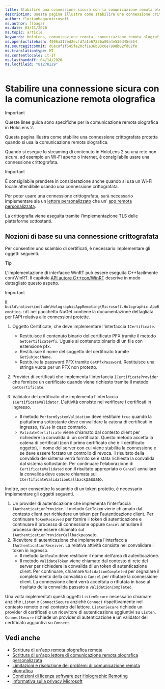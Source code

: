 ```yaml
---
title: Stabilire una connessione sicura con la comunicazione remota olografica
description: Questa pagina illustra come stabilire una connessione crittografata protetta quando si usa la comunicazione remota olografica.
author: florianbagarmicrosoft
ms.author: flbagar
ms.date: 03/11/2020
ms.topic: article
keywords: HoloLens, comunicazione remota, comunicazione remota olografica
ms.openlocfilehash: 4006a317ed2ecfd7a1e67336a80a4e536d45e554
ms.sourcegitcommit: d6ac8f1f545fe20cf1e36b83c0e7998b82fd02f8
ms.translationtype: MT
ms.contentlocale: it-IT
ms.lasthandoff: 04/14/2020
ms.locfileid: "81278229"
---
```

# <a name="establishing-a-secure-connection-with-holographic-remoting"></a>Stabilire una connessione sicura con la comunicazione remota olografica

>[!IMPORTANT]
>Queste linee guida sono specifiche per la comunicazione remota olografica in HoloLens 2.

Questa pagina illustra come stabilire una connessione crittografata protetta quando si usa la comunicazione remota olografica.

Quando si esegue lo streaming di contenuto in HoloLens 2 su una rete non sicura, ad esempio un Wi-Fi aperto o Internet, è consigliabile usare una connessione crittografata.

>[!IMPORTANT]
>È consigliabile prendere in considerazione anche quando si usa un Wi-Fi locale attendibile usando una connessione crittografata.

Per poter usare una connessione crittografata, sarà necessario implementare sia un [lettore personalizzato](holographic-remoting-create-player.md) che un' [app remota personalizzata](holographic-remoting-create-host.md).

La crittografia viene eseguita tramite l'implementazione TLS delle piattaforme sottostanti.

## <a name="basics-of-an-encrypted-connection"></a>Nozioni di base su una connessione crittografata

Per consentire uno scambio di certificati, è necessario implementare gli oggetti seguenti.

>[!TIP]
>L'implementazione di interfacce WinRT può essere eseguita C++facilmente con/WinRT. Il capitolo [API autore C++con/WinRT](https://docs.microsoft.com//windows/uwp/cpp-and-winrt-apis/author-apis) descrive in modo dettagliato questo aspetto.

>[!IMPORTANT]
>Il ```build\native\include\HolographicAppRemoting\Microsoft.Holographic.AppRemoting.idl``` nel pacchetto NuGet contiene la documentazione dettagliata per l'API relativa alle connessioni protette.

1) Oggetto Certificate, che deve implementare l'interfaccia ```ICertificate```.

    * Restituisce il contenuto binario del certificato PFX tramite il metodo ```GetCertificatePfx```. Uguale al contenuto binario di un file con estensione pfx.
    * Restituisce il nome del soggetto del certificato tramite ```GetSubjectName```.
    * Restituire la password PFX tramite ```GetPfxPassword```. Restituisce una stringa vuota per un PFX non protetto.

2) Provider di certificati che implementa l'interfaccia ```ICertificateProvider``` che fornisce un certificato quando viene richiesto tramite il metodo ```GetCertificate```.

3) Validator del certificato che implementa l'interfaccia ```ICertificateValidator```. L'attività consiste nel verificare i certificati in ingresso.
    * Il metodo ```PerformSystemValidation``` deve restituire ```true``` quando la piattaforma sottostante deve convalidare la catena di certificati in ingresso, ```false``` in caso contrario.
    * ```ValidateCertificate``` viene chiamato dal contesto client per richiedere la convalida di un certificato. Questo metodo accetta la catena di certificati (con il primo certificato che è il certificato oggetto), il nome del server con cui viene stabilita la connessione e se deve essere forzato un controllo di revoca. Il risultato della convalida del sistema verrà fornito se è stata richiesta la convalida dal sistema sottostante. Per continuare l'elaborazione di ```CertificateValidated``` con il risultato appropriato o ```Cancel``` annullare la convalida deve essere chiamata sul ```ICertificateValidationCallback```passato.

Inoltre, per consentire lo scambio di un token protetto, è necessario implementare gli oggetti seguenti.

1) Un provider di autenticazione che implementa l'interfaccia ```IAuthenticationProvider```. Il metodo ```GetToken``` viene chiamato dal contesto client per richiedere un token per l'autenticazione client. Per continuare ```TokenReceived``` per fornire il token di autenticazione e continuare il processo di connessione oppure ```Cancel``` annullare il processo deve essere chiamato sul ```IAuthenticationProviderCallback```passato.
2) Ricevitore di autenticazione che implementa l'interfaccia ```IAuthenticationReceiver```. La relativa attività consiste nel convalidare i token in ingresso.
    * Il metodo ```GetRealm``` deve restituire il nome dell'area di autenticazione.
    * Il metodo ```ValidateToken``` viene chiamato dal contesto di rete del server per richiedere la convalida di un token di autenticazione client. Per continuare, chiamare ```ValidationCompleted``` per segnalare il completamento della convalida o ```Cancel``` per rifiutare la connessione client. La connessione client verrà accettata o rifiutata in base al risultato della convalida passato a ```ValidationCompleted```. 

Una volta implementati questi oggetti ```ListenSecure``` necessario chiamare anziché ```Listen``` e ```ConnectSecure``` anziché ```Connect``` rispettivamente nel contesto remoto e nel contesto del lettore. ```ListenSecure``` richiede un provider di certificati e un ricevitore di autenticazione aggiuntivi su ```Listen```. ```ConnectSecure``` richiede un provider di autenticazione e un validator del certificato aggiuntivi su ```Connect```.

## <a name="see-also"></a>Vedi anche
* [Scrittura di un'app remota olografica remota](holographic-remoting-create-host.md)
* [Scrittura di un'app lettore di comunicazione remota olografica personalizzata](holographic-remoting-create-player.md)
* [Limitazioni e risoluzione dei problemi di comunicazione remota olografica](holographic-remoting-troubleshooting.md)
* [Condizioni di licenza software per Holographic Remoting](https://docs.microsoft.com//legal/mixed-reality/microsoft-holographic-remoting-software-license-terms)
* [Informativa sulla privacy Microsoft](https://go.microsoft.com/fwlink/?LinkId=521839)
